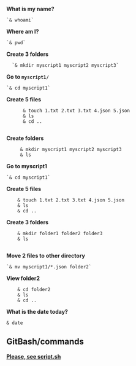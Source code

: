 __What is my name?__
	
    `& whoami`
 
 __Where am I?__
 
  	`& pwd`

__Create 3 folders__

	  `& mkdir myscript1 myscript2 myscript3`

__Go to `myscript1/`__
	
    `& cd myscript1`

__Create 5 files__

```
	  & touch 1.txt 2.txt 3.txt 4.json 5.json
	  & ls
	  & cd ..
    
```

__Create folders__

```
	 & mkdir myscript1 myscript2 myscript3
	 & ls

```

__Go to myscript1__

	`& cd myscript1`

__Create 5 files__

```
	& touch 1.txt 2.txt 3.txt 4.json 5.json
	& ls
	& cd ..

```

__Create 3 folders__

```
	& mkdir folder1 folder2 folder3
	& ls
  
```

__Move 2 files to other directory__

	`& mv myscript1/*.json folder2`

__View folder2__

```
	& cd folder2
	& ls
	& cd ..

```

__What is the date today?__
	
  `& date`



## GitBash/commands
[**Please, see script.sh**](https://github.com/Lyubov-Maksimova/Git/blob/main/script.sh)

